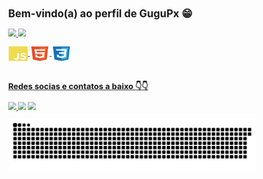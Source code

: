 ## Bem-vindo(a) ao perfil de GuguPx 😁

 <div>
   <a href="https://github.com/GuguPx">
   <img height="180em" src="https://github-readme-stats.vercel.app/api?username=GuguPx&show_icons=true&theme=tokyonight&include_all_commits=true&count_private=true"/>
   <img height="180em" src="https://github-readme-stats.vercel.app/api/top-langs/?username=GuguPx&layout=compact&langs_count=6&theme=tokyonight"/>

</div>
<div style="display: inline_block"><br>
  <img align="center" alt="Js" height="30" width="40" src="https://raw.githubusercontent.com/devicons/devicon/master/icons/javascript/javascript-plain.svg">
  <img align="center" alt="HTML" height="30" width="40" src="https://raw.githubusercontent.com/devicons/devicon/master/icons/html5/html5-original.svg">
  <img align="center" alt="CSS" height="30" width="40" src="https://raw.githubusercontent.com/devicons/devicon/master/icons/css3/css3-original.svg">
</div>
 
 <br>
 
  ### Redes socias e contatos a baixo 👇👇
  
<div> 
  <a href="https://instagram.com/augusto.jar" target="_blank"> 
   <img src="https://img.shields.io/badge/-Instagram-%23E4405F?style=for-the-badge&logo=instagram&logoColor=white" target="_blank"> </a>
  <a href = "mailto:augustopxsilva@gmail.com">
   <img src="https://img.shields.io/badge/-Gmail-%23333?style=for-the-badge&logo=gmail&logoColor=white" target="_blank"></a>
  <a href="https://https://https://www.linkedin.com/in/gugu-px-86a2581a0//" target="_blank">
   <img src="https://img.shields.io/badge/-LinkedIn-%230077B5?style=for-the-badge&logo=linkedin&logoColor=white" target="_blank"> </a> 
 
  ![Snake animation](https://github.com/GuguPx/GuguPx/blob/output/github-contribution-grid-snake.svg)

</div>
